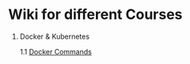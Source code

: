 # Wiki for different Courses

1. Docker & Kubernetes

    1.1 [Docker Commands](https://kn0rr.github.io/documentation/Docker_Commands)  

